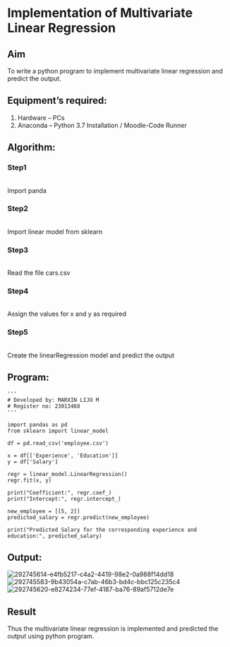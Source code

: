 # Implementation of Multivariate Linear Regression
## Aim
To write a python program to implement multivariate linear regression and predict the output.
## Equipment’s required:
1.	Hardware – PCs
2.	Anaconda – Python 3.7 Installation / Moodle-Code Runner
## Algorithm:
### Step1
<br>
Import panda 

### Step2
<br>Import linear model from sklearn 
### Step3
<br>Read the file cars.csv
### Step4
<br>Assign the values for x and y as required
### Step5
<br> Create the linearRegression model and predict the output
## Program:
```
'''
# Developed by: MARXIN LIJO M
# Register no: 23013468
'''

import pandas as pd
from sklearn import linear_model

df = pd.read_csv('employee.csv')

x = df[['Experience', 'Education']]
y = df['Salary']

regr = linear_model.LinearRegression()
regr.fit(x, y)

print("Coefficient:", regr.coef_)
print("Intercept:", regr.intercept_)

new_employee = [[5, 2]]  
predicted_salary = regr.predict(new_employee)

print("Predicted Salary for the corresponding experience and education:", predicted_salary)
```
## Output:
![292745614-e4fb5217-c4a2-4419-98e2-0a988f14dd18](https://github.com/MARXINLIJO/Multivariate-Linear-Regression/assets/145742540/92f22ab2-c017-4c50-bda6-33a6e7bebf33)
![292745583-9b43054a-c7ab-46b3-bd4c-bbc125c235c4](https://github.com/MARXINLIJO/Multivariate-Linear-Regression/assets/145742540/4d0fe543-22b3-4cb4-9bfb-b7096144cf98)
![292745620-e8274234-77ef-4187-ba76-89af5712de7e](https://github.com/MARXINLIJO/Multivariate-Linear-Regression/assets/145742540/d24c1f79-fe99-4d7b-8caf-856caab11bad)

## Result
Thus the multivariate linear regression is implemented and predicted the output using python program.
